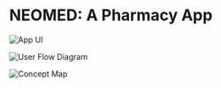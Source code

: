 # NEOMED: A Pharmacy App

![App UI](https://i.ibb.co/mD5DRZ1/App-UI.jpg)

![User Flow Diagram](https://i.ibb.co/7gbn8cc/User-Flow-Diagram.png)

![Concept Map](https://i.ibb.co/30sg51s/Screenshot-20200607-214150.png)


